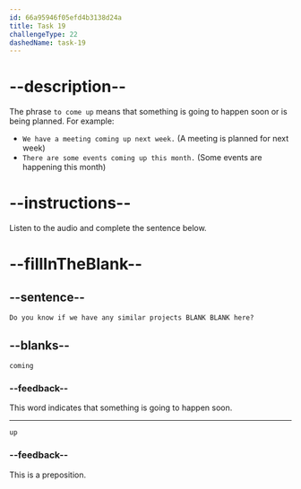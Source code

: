 ```yaml
---
id: 66a95946f05efd4b3138d24a
title: Task 19
challengeType: 22
dashedName: task-19
---
```


<!--
AUDIO REFERENCE:
Lisa: Do you know if we have any similar projects coming up here?
-->

# --description--

The phrase `to come up` means that something is going to happen soon or is being planned. For example:

- `We have a meeting coming up next week.` (A meeting is planned for next week)
- `There are some events coming up this month.` (Some events are happening this month)

# --instructions--

Listen to the audio and complete the sentence below.

# --fillInTheBlank--

## --sentence--

`Do you know if we have any similar projects BLANK BLANK here?`

## --blanks--

`coming`

### --feedback--

This word indicates that something is going to happen soon.

---

`up`

### --feedback--

This is a preposition.
